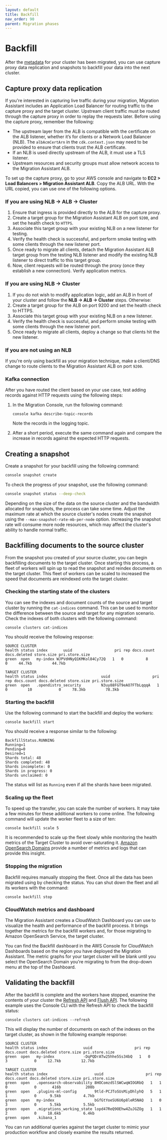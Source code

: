 ```yaml
---
layout: default
title: Backfill
nav_order: 90
parent: Migration phases
---
```


# Backfill

After the [metadata]({{site.url}}{{site.baseurl}}/migrations/migration-phases/migrating-metadata/) for your cluster has been migrated, you can use capture proxy data replication and snapshots to backfill your data into the next cluster.

## Capture proxy data replication

If you're interested in capturing live traffic during your migration, Migration Assistant includes an Application Load Balancer for routing traffic to the capture proxy and the target cluster. Upstream client traffic must be routed through the capture proxy in order to replay the requests later. Before using the capture proxy, remember the following:

* The upstream layer from the ALB is compatible with the certificate on the ALB listener, whether it’s for clients or a Network Load Balancer (NLB). The `albAcmCertArn` in the `cdk.context.json` may need to be provided to ensure that clients trust the ALB certificate.
* If an NLB is used directly upstream of the ALB, it must use a TLS listener.
* Upstream resources and security groups must allow network access to the Migration Assistant ALB.

To set up the capture proxy, go to your AWS console and navigate to **EC2 > Load Balancers > Migration Assistant ALB**. Copy the ALB URL. With the URL copied, you can use one of the following options.


### If you are using **NLB → ALB → Cluster**

1. Ensure that ingress is provided directly to the ALB for the capture proxy.
2. Create a target group for the Migration Assistant ALB on port `9200`, and set the health check to `HTTPS`.
3. Associate this target group with your existing NLB on a new listener for testing.
4. Verify the health check is successful, and perform smoke testing with some clients through the new listener port.
5. Once ready to migrate all clients, detach the Migration Assistant ALB target group from the testing NLB listener and modify the existing NLB listener to direct traffic to this target group.
6. Now, client requests will be routed through the proxy (once they establish a new connection). Verify application metrics.

### If you are using **NLB → Cluster**

1. If you do not wish to modify application logic, add an ALB in front of your cluster and follow the **NLB → ALB → Cluster** steps. Otherwise:
2. Create a target group for the ALB on port 9200 and set the health check to HTTPS.
3. Associate this target group with your existing NLB on a new listener.
4. Verify the health check is successful, and perform smoke testing with some clients through the new listener port.
5. Once ready to migrate all clients, deploy a change so that clients hit the new listener.
   

### If you are **not using an NLB**

If you're only using backfill as your migration technique, make a client/DNS change to route clients to the Migration Assistant ALB on port `9200`.


### Kafka connection

After you have routed the client based on your use case, test adding records against HTTP requests using the following steps:

1. In the Migration Console, run the following command:

   ```shell
   console kafka describe-topic-records
   ```
   
   Note the records in the logging topic.
   
2. After a short period, execute the same command again and compare the increase in records against the expected HTTP requests.


## Creating a snapshot

Create a snapshot for your backfill using the following command:

```bash
console snapshot create
```

To check the progress of your snapshot, use the following command:

```bash
console snapshot status --deep-check
```

Depending on the size of the data on the source cluster and the bandwidth allocated for snapshots, the process can take some time. Adjust the maximum rate at which the source cluster's nodes create the snapshot using the `--max-snapshot-rate-mb-per-node` option. Increasing the snapshot rate will consume more node resources, which may affect the cluster's ability to handle normal traffic.

## Backfilling documents to the source cluster

From the snapshot you created of your source cluster, you can begin backfilling documents to the target cluster. Once starting this process, a fleet of workers will spin up to read the snapshot and reindex documents on the target cluster. This fleet of workers can be scaled to increased the speed that documents are reindexed onto the target cluster.

### Checking the starting state of the clusters

You can see the indexes and document counts of the source and target cluster by running the `cat-indices` command. This can be used to monitor the difference between the source and target for any migration scenario. Check the indexes of both clusters with the following command:

```shell
console clusters cat-indices
```

You should receive the following response:

```shell
SOURCE CLUSTER
health status index       uuid                   pri rep docs.count docs.deleted store.size pri.store.size
green  open   my-index WJPVdHNyQ1KMKol84Cy72Q   1   0          8            0     44.7kb         44.7kb

TARGET CLUSTER
health status index                        uuid                   pri rep docs.count docs.deleted store.size pri.store.size
green  open   .opendistro_security         N3uy88FGT9eAO7FTbLqqqA   1   0         10            0     78.3kb         78.3kb
```

### Starting the backfill

Use the following command to start the backfill and deploy the workers:

```shell
console backfill start
```

You should receive a response similar to the following:

```shell
BackfillStatus.RUNNING
Running=1
Pending=0
Desired=1
Shards total: 48
Shards completed: 48
Shards incomplete: 0
Shards in progress: 0
Shards unclaimed: 0
```

The status will list as `Running` even if all the shards have been migrated.


### Scaling up the fleet

To speed up the transfer, you can scale the number of workers. It may take a few minutes for these additional workers to come online. The following command will update the worker fleet to a size of ten:

```shell
console backfill scale 5
```

It is recommended to scale up the fleet slowly while monitoring the health metrics of the Target Cluster to avoid over-saturating it. [Amazon OpenSearch Domains](https://docs.aws.amazon.com/opensearch-service/latest/developerguide/monitoring.html) provide a number of metrics and logs that can provide this insight.

### Stopping the migration

Backfill requires manually stopping the fleet. Once all the data has been migrated using by checking the status. You can shut down the fleet and all its workers with the command:

```shell
console backfill stop
```

### CloudWatch metrics and dashboard

The Migration Assistant creates a CloudWatch Dashboard you can use to visualize the health and performance of the backfill process. It brings together the metrics for the backfill workers and, for those migrating to Amazon OpenSearch Service, the target cluster.

You can find the Backfill dashboard in the AWS Console for CloudWatch Dashboards based on the region you have deployed the Migration Assistant. The metric graphs for your target cluster will be blank until you select the OpenSearch Domain you're migrating to from the drop-down menu at the top of the Dashboard.

## Validating the backfill

After the backfill is complete and the workers have stopped, examine the contents of your cluster the [Refresh API](https://opensearch.org/docs/latest/api-reference/index-apis/refresh/) and [Flush API](https://opensearch.org/docs/latest/api-reference/index-apis/flush/). The following example uses the Console CLI with the Refresh API to check the backfill status:

```shell
console clusters cat-indices --refresh
```

This will display the number of documents on each of the indexes on the target cluster, as shown in the following example response:

```shell
SOURCE CLUSTER
health status index                uuid                   pri rep docs.count docs.deleted store.size pri.store.size
green  open   my-index             -DqPQDrATw25hhe5Ss34bQ   1   0          3            0     12.7kb         12.7kb

TARGET CLUSTER
health status index                     uuid                   pri rep docs.count docs.deleted store.size pri.store.size
green  open   .opensearch-observability 8HOComzdSlSWCwqWIOGRbQ   1   1          0            0       416b           208b
green  open   .plugins-ml-config        9tld-PCJToSUsMiyDhlyhQ   5   1          1            0      9.5kb          4.7kb
green  open   my-index                  bGfGtYoeSU6U6p8leR5NAQ   1   0          3            0      5.5kb          5.5kb
green  open   .migrations_working_state lopd47ReQ9OEhw4ZuJGZOg   1   1          2            0     18.6kb          6.4kb
green  open   .kibana_1
```

You can run additional queries against the target cluster to mimic your production workflow and closely examine the results returned.
